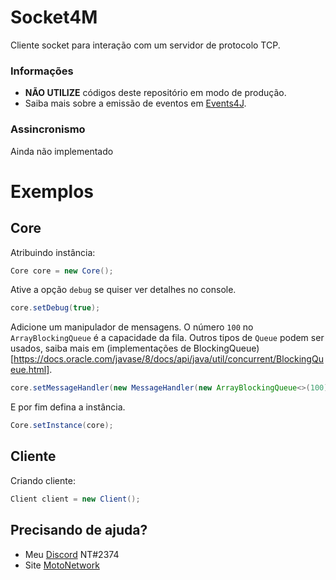 # Socket4M
Cliente socket para interação com um servidor de protocolo TCP.

### Informações
  - **NÃO UTILIZE** códigos deste repositório em modo de produção.
  - Saiba mais sobre a emissão de eventos em [Events4J](https://github.com/theShadow89/Events4J).
  
### Assincronismo
Ainda não implementado
  
# Exemplos
## Core
Atribuindo instância:
```java
Core core = new Core();
```

Ative a opção `debug` se quiser ver detalhes no console.
```java
core.setDebug(true);
```

Adicione um manipulador de mensagens.
O número `100` no `ArrayBlockingQueue` é a capacidade da fila.
Outros tipos de `Queue` podem ser usados, saiba mais em (implementações de BlockingQueue)[https://docs.oracle.com/javase/8/docs/api/java/util/concurrent/BlockingQueue.html].
```java
core.setMessageHandler(new MessageHandler(new ArrayBlockingQueue<>(100)));
```

E por fim defina a instância.
```java
Core.setInstance(core);
```

## Cliente
Criando cliente:
```java
Client client = new Client();
```
  
## Precisando de ajuda?
  - Meu [Discord](https://discordapp.com) NT#2374
  - Site [MotoNetwork](https://motocrack.net)
